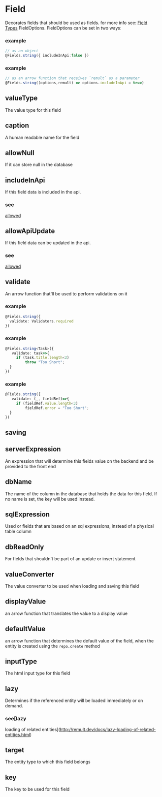 # Field
Decorates fields that should be used as fields.
for more info see: [Field Types](https://remult.dev/docs/field-types.html)
FieldOptions.
FieldOptions can be set in two ways:
### example
```ts
// as an object
@Fields.string({ includeInApi:false })
```

### example
```ts
// as an arrow function that receives `remult` as a parameter
@Fields.string((options,remult) => options.includeInApi = true)
```

## valueType
The value type for this field
## caption
A human readable name for the field
## allowNull
If it can store null in the database
## includeInApi
If this field data is included in the api.
### see
[allowed](http://remult.dev/docs/allowed.html)
## allowApiUpdate
If this field data can be updated in the api.
### see
[allowed](http://remult.dev/docs/allowed.html)
## validate
An arrow function that'll be used to perform validations on it
### example
```ts
@Fields.string({
  validate: Validators.required
})
```

### example
```ts
@Fields.string<Task>({
   validate: task=>{
     if (task.title.length<3)
         throw "Too Short";
  }
})
```

### example
```ts
@Fields.string({
   validate: (_, fieldRef)=>{
     if (fieldRef.value.length<3)
         fieldRef.error = "Too Short";
  }
})
```

## saving
## serverExpression
An expression that will determine this fields value on the backend and be provided to the front end
## dbName
The name of the column in the database that holds the data for this field. If no name is set, the key will be used instead.
## sqlExpression
Used or fields that are based on an sql expressions, instead of a physical table column
## dbReadOnly
For fields that shouldn't be part of an update or insert statement
## valueConverter
The value converter to be used when loading and saving this field
## displayValue
an arrow function that translates the value to a display value
## defaultValue
an arrow function that determines the default value of the field, when the entity is created using the `repo.create` method
## inputType
The html input type for this field
## lazy
Determines if the referenced entity will be loaded immediately or on demand.
### see[lazy
loading of related entities](http://remult.dev/docs/lazy-loading-of-related-entities.html)

## target
The entity type to which this field belongs
## key
The key to be used for this field
